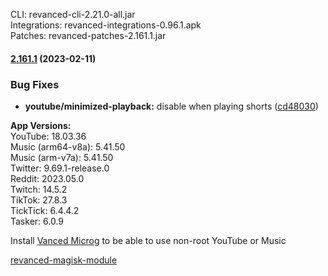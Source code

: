 CLI: revanced-cli-2.21.0-all.jar  
Integrations: revanced-integrations-0.96.1.apk  
Patches: revanced-patches-2.161.1.jar  

#### [2.161.1](https://github.com/revanced/revanced-patches/compare/v2.161.0...v2.161.1) (2023-02-11)
### Bug Fixes
* **youtube/minimized-playback:** disable when playing shorts ([cd48030](https://github.com/revanced/revanced-patches/commit/cd48030cada3666d0159ad25711c20045a8a70c7))

  
**App Versions:**  
YouTube: 18.03.36  
Music (arm64-v8a): 5.41.50  
Music (arm-v7a): 5.41.50  
Twitter: 9.69.1-release.0  
Reddit: 2023.05.0  
Twitch: 14.5.2  
TikTok: 27.8.3  
TickTick: 6.4.4.2  
Tasker: 6.0.9  

Install [Vanced Microg](https://github.com/TeamVanced/VancedMicroG/releases) to be able to use non-root YouTube or Music  

[revanced-magisk-module](https://github.com/j-hc/revanced-magisk-module)  
